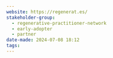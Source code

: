 ```yaml
---
website: https://regenerat.es/
stakeholder-group:
  - regenerative-practitioner-network
  - early-adopter
  - partner
date-made: 2024-07-08 18:12
tags:
---
```


